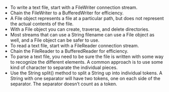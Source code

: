 - To write a text file, start with a FileWriter 
connection stream.
- Chain the FileWriter to a BufferedWriter for 
efficiency.
- A File object represents a file at a particular 
path, but does not represent the actual 
contents of the file.
- With a File object you can create, traverse, 
and delete directories.
- Most streams that can use a String filename 
can use a File object as well, and a File object 
can be safer to use.
- To read a text file, start with a FileReader 
connection stream.
- Chain the FileReader to a BufferedReader for 
efficiency.
- To parse a text file, you need to be sure the 
file is written with some way to recognize the 
different elements. A common approach is to 
use some kind of character to separate the 
individual pieces.
- Use the String split() method to split a String 
up into individual tokens. A String with one 
separator will have two tokens, one on each 
side of the separator. The separator doesn’t 
count as a token.